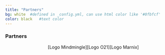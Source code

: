 ```yaml
---
title: "Partners"
bg: white  #defined in _config.yml, can use html color like '#0fbfcf'
color: black   #text color
---
```

### Partners
<div style="margin-left: auto; margin-right: auto; width: 40em; text-align: center">[Logo Mindmingle][Logo O21][Logo Marnix]</div> 